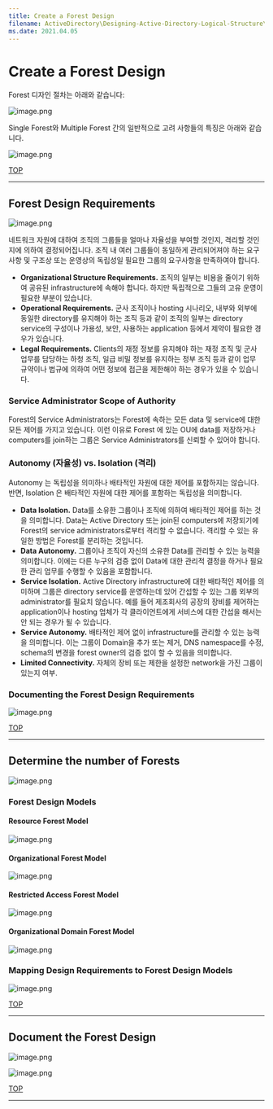 ```yaml
---
title: Create a Forest Design
filename: ActiveDirectory\Designing-Active-Directory-Logical-Structure\Create-a-Forest-Design.md
ms.date: 2021.04.05
---
```


# Create a Forest Design

Forest 디자인 절차는 아래와 같습니다:

![image.png](https://github.com/kj-park/Tech/blob/main/ActiveDirectory/media/image-5c28d801-ec04-485d-bda5-45576fc37eae.png?raw=true)

Single Forest와 Multiple Forest 간의 일반적으로 고려 사항들의 특징은 아래와 같습니다.

![image.png](https://github.com/kj-park/Tech/blob/main/ActiveDirectory/media/image-7ccc33f2-de43-4c19-8201-b23fd5d9cdae.png?raw=true)

[TOP](#)

---

## Forest Design Requirements

![image.png](https://github.com/kj-park/Tech/blob/main/ActiveDirectory/media/image-1707f09b-db53-42ad-8abf-c4ff3c0bef59.png?raw=true)

네트워크 자원에 대하여 조직의 그룹들을 얼마나 자율성을 부여할 것인지, 격리할 것인지에 의하여 결정되어집니다. 조직 내 여러 그룹들이 동일하게 관리되어져야 하는 요구사항 및 구조상 또는 운영상의 독립성일 필요한 그룹의 요구사항을 만족하여야 합니다.

- **Organizational Structure Requirements.**  조직의 일부는 비용을 줄이기 위하여 공유된 infrastructure에 속해야 합니다. 하지만 독립적으로 그들의 고유 운영이 필요한 부분이 있습니다.
- **Operational Requirements.**  군사 조직이나 hosting 시나리오, 내부와 외부에 동일한 directory를 유지해야 하는 조직 등과 같이 조직의 일부는 directory service의 구성이나 가용성, 보안, 사용하는 application 등에서 제약이 필요한 경우가 있습니다.
- **Legal Requirements.**  Clients의 재정 정보를 유지해야 하는 재정 조직 및 군사 업무를 담당하는 하청 조직, 일급 비밀 정보를 유지하는 정부 조직 등과 같이 업무 규약이나 법규에 의하여 어떤 정보에 접근을 제한해야 하는 경우가 있을 수 있습니다.

### Service Administrator Scope of Authority

Forest의 Service Administrators는 Forest에 속하는 모든 data 및 service에 대한 모든 제어를 가지고 있습니다. 이런 이유로 Forest 에 있는 OU에 data를 저장하거나 computers를 join하는 그룹은 Service Administrators를 신뢰할 수 있어야 합니다.

### Autonomy (자율성) vs. Isolation (격리)

Autonomy 는 독립성을 의미하나 배타적인 자원에 대한 제어를 포함하지는 않습니다. 반면, Isolation 은 배타적인 자원에 대한 제어를 포함하는 독립성을 의미합니다.

- **Data Isolation.**  Data를 소유한 그룹이나 조직에 의하여 배타적인 제어를 하는 것을 의미합니다. Data는 Active Directory 또는 join된 computers에 저장되기에 Forest의 service administrators로부터 격리할 수 없습니다. 격리할 수 있는 유일한 방법은 Forest를 분리하는 것입니다.
- **Data Autonomy.**  그룹이나 조직이 자신의 소유한 Data를 관리할 수 있는 능력을 의미합니다. 이에는 다른 누구의 검증 없이 Data에 대한 관리적 결정을 하거나 필요한 관리 업무를 수행할 수 있음을 포함합니다.
- **Service Isolation.**  Active Directory infrastructure에 대한 배타적인 제어를 의미하며 그룹은 directory service를 운영하는데 있어 간섭할 수 있는 그룹 외부의 administrator를 필요치 않습니다. 예를 들어 제조회사의 공장의 장비를 제어하는 application이나 hosting 업체가 각 클라이언트에게 서비스에 대한 간섭을 해서는 안 되는 경우가 될 수 있습니다.
- **Service Autonomy.**  배타적인 제어 없이 infrastructure를 관리할 수 있는 능력을 의미합니다. 이는 그룹이 Domain을 추가 또는 제거, DNS namespace를 수정, schema의 변경을 forest owner의 검증 없이 할 수 있음을 의미합니다.
- **Limited Connectivity.**  자체의 장비 또는 제한을 설정한 network을 가진 그룹이 있는지 여부.

### Documenting the Forest Design Requirements

![image.png](https://github.com/kj-park/Tech/blob/main/ActiveDirectory/media/image-4d51e671-c5e1-44ef-927e-757526c6959d.png?raw=true)

[TOP](#)

---

## Determine the number of Forests

![image.png](https://github.com/kj-park/Tech/blob/main/ActiveDirectory/media/image-c8224f3d-742d-43c4-86fb-a84c2808a7c9.png?raw=true)

### Forest Design Models

#### Resource Forest Model

![image.png](https://github.com/kj-park/Tech/blob/main/ActiveDirectory/media/image-f1a80a8d-0f71-4f19-915b-ffaa65bd6343.png?raw=true)

#### Organizational Forest Model

![image.png](https://github.com/kj-park/Tech/blob/main/ActiveDirectory/media/image-f00a7a1b-760c-49e0-9581-d752d6c78aff.png?raw=true)

#### Restricted Access Forest Model

![image.png](https://github.com/kj-park/Tech/blob/main/ActiveDirectory/media/image-2cdd6f83-52de-47fb-beb8-7626d3e51a82.png?raw=true)

#### Organizational Domain Forest Model

![image.png](https://github.com/kj-park/Tech/blob/main/ActiveDirectory/media/image-b121a411-9c08-4883-bc45-7a3a0043ace4.png?raw=true)

### Mapping Design Requirements to Forest Design Models

![image.png](https://github.com/kj-park/Tech/blob/main/ActiveDirectory/media/image-6f7c39cd-d895-40ea-985d-9d51d5b3930e.png?raw=true)

[TOP](#)

---

## Document the Forest Design

![image.png](https://github.com/kj-park/Tech/blob/main/ActiveDirectory/media/image-74b289f6-20e3-4a0b-87d3-e93c6194170e.png?raw=true)

![image.png](https://github.com/kj-park/Tech/blob/main/ActiveDirectory/media/image-0616cf56-b956-49f4-a637-97d4de3e4779.png?raw=true)

[TOP](#)

---
